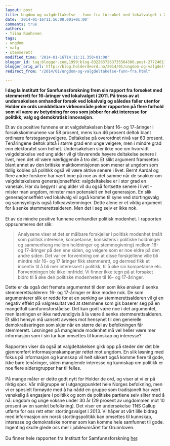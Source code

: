 ```yaml
---
layout: post
title: Ungdom og valgdeltakelse - funn fra forsøket ved lokalvalget i 2011
date: '2014-01-16T11:56:00.001+01:00'
comments: true
authors:
- Tiina Ruohonen
tags:
- ungdom
- valg
- stemmerett
modified_time: '2014-01-16T14:11:11.350+01:00'
blogger_id: tag:blogger.com,1999:blog-8322637263735564386.post-2772461105580189418
blogger_orig_url: http://blog.holderdeord.no/2014/01/ungdom-og-valgdeltakelse-funn-fra.html
redirect_from: "/2014/01/ungdom-og-valgdeltakelse-funn-fra.html"

---
```


**I dag la Institutt for Samfunnsforskning frem sin rapport fra forsøket med stemmerett for 16-åringer ved lokalvalget i 2011. På tross av at undersøkelsen omhandler forsøk ved lokalvalg og således faller utenfor Holder de ords umiddelbare virkeområde peker rapporten på flere forhold som vil være av betydning for oss som jobber for økt interesse for politikk, valg og demokratisk innovasjon.**

Et av de positive funnene er at valgdeltakelsen blant 16- og 17-åringer i forsøkskommunene var  58 prosent, mens kun 46 prosent deltok blant ordinære førstegangsvelgere. Deltakelse på overordnet nivå var 63 prosent. Tenåringene deltok altså i større grad enn unge velgere, men i mindre grad enn elektoratet som helhet. Undersøkelsen sier ikke noe om hvorvidt valgdeltakelse ved ung alder vil gi tilsvarende høyere deltakelse senere i livet, men det vil være nærliggende å tro det. Et slikt argument framsettes blant annet av den britiske maktkommisjonen som mener at ungdom som tidlig kobles på politikk også vil være aktive senere i livet. Bernt Aardal og flere andre forskere har vært inne på noe av det samme når de snakker om valgdeltakelsens generasjonseffekt: valgdeltakelse er i stor grad en vanesak. Har du begynt i ung alder vil du også fortsette senere i livet - mister man ungdom, minster man potensielt en hel generasjon. En slik generasjonseffekt ved lokalvalg vil også komme til syne ved stortingsvalg og sannsynligvis også folkeavstemninger. Dette alene er et viktig argument for å senke stemmerettsalderen. Men det i seg selv er ikke nok.<br /><br />Et av de mindre positive funnene omhandler politisk modenhet. I rapporten oppsummeres det slik:<br /><blockquote class="tr_bq">Analysene viser at det er målbare forskjeller i politisk modenhet (målt som politisk interesse, kompetanse, konsistens i politiske holdninger og sammenheng mellom holdninger og stemmegivning) mellom 16- og 17-åringer på den ene siden, og velgere som er noe eldre på den andre siden. Det var en forventning om at disse forskjellene ville bli mindre når 16- og 17 åringer fikk stemmerett, og dermed fikk et incentiv til å bli mer interessert i politikk, til å øke sin kompetanse etc. Forventningen ble ikke innfridd. Vi finner ikke tegn på at forsøket bidro til å øke den politiske modenheten til 16- og 17-åringer.&nbsp;</blockquote>Dette er da også det fremste argumentet til dem som ikke ønsker å senke stemmerettsalderen: 16- og 17-åringer er ikke modne nok.&nbsp;De som argumenterer slik er redde for at en senking av stemmerettsalderen vil gi en negativ effekt på valgresultat ved at stemmene som gis baserer seg på en mangelfull samfunnsforståelse. Det kan godt være noe i det argumentet, men løsningen er ikke nødvendigvis å la være å senke stemmerettsalderen. Et slikt hensyn må uansett avveies mot hensynet til den generelle demokratiseringen som skjer når en større del av befolkningen får stemmerett. Løsningen på manglende modenhet må vel heller være mer informasjon som i sin tur kan omsettes til kunnskap og interesse?<br /><br />Rapporten viser da også at valgdeltakelsen gikk opp på steder der det ble gjennomført informasjonskampanjer rettet mot ungdom. En slik løsning med fokus på informasjon og kunnskap vil helt sikkert også komme flere til gode, ikke bare tenåringer, siden manglende interesse og kunnskap om politikk er noe flere aldersgrupper har til felles.<br /><br />På mange måter er dette godt nytt for Holder de ord, og viser at vi er på riktig spor. Vår målgruppe er i utgangspunktet hele Norges befolkning, men vi er spesielt fornøyde med å ha nådd en gruppe som tradisjonelt har vært vanskelig å engasjere i politikk og som de politiske partiene selv sliter med å nå: ungdom og unge voksne under 30 år (29 prosent av ungdommen mot 10 prosent av en samlet befolkning). Det viser en undersøkelse TNS Gallup utførte for oss rett etter stortingsvalget i 2013. Vi håper at vårt lille bidrag med informasjon om norsk stortingspolitikk kan omsettes til kunnskap, interesse og demokratiske normer som kan komme hele samfunnet til gode. Ingenting skulle glede oss mer i jubileumsåret for Grunnloven.<br /><br />Du finner hele rapporten fra Institutt for Samfunnsforskning <a href="http://www.samfunnsforskning.no/Publikasjoner/Rapporter/2014/2014-001">her</a>.<br /><br /><br />
